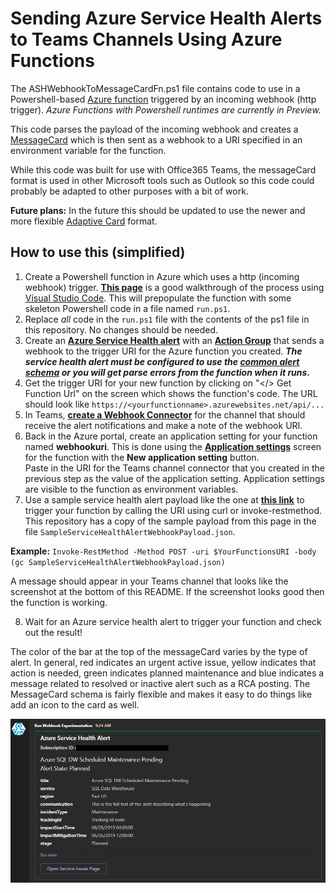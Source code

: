 # Sending Azure Service Health Alerts to Teams Channels Using Azure Functions

The ASHWebhookToMessageCardFn.ps1 file contains code to use in a Powershell-based [Azure function](https://azure.microsoft.com/en-us/services/functions/) triggered by an incoming webhook (http trigger).  *Azure Functions with Powershell runtimes are currently in Preview.*

This code parses the payload of the incoming webhook and creates a [MessageCard](https://docs.microsoft.com/en-us/outlook/actionable-messages/message-card-reference) which is then sent as a webhook to a URI specified in an environment variable for the function.

While this code was built for use with Office365 Teams, the messageCard format is used in other Microsoft tools such as Outlook so this code could probably be adapted to other purposes with a bit of work.

**Future plans:**  In the future this should be updated to use the newer and more flexible [Adaptive Card](https://docs.microsoft.com/en-us/outlook/actionable-messages/adaptive-card) format.

## How to use this (simplified)

1. Create a Powershell function in Azure which uses a http (incoming webhook) trigger.  **[This page](https://docs.microsoft.com/en-us/azure/azure-functions/functions-create-first-function-powershell)** is a good walkthrough of the process using [Visual Studio Code](https://code.visualstudio.com/).  This will prepopulate the function with some skeleton Powershell code in a file named `run.ps1`.
2. Replace _all_ code in the `run.ps1` file with the contents of the ps1 file in this repository.  No changes should be needed.
3. Create an **[Azure Service Health alert](https://docs.microsoft.com/en-us/azure/service-health/alerts-activity-log-service-notifications)** with an **[Action Group](https://docs.microsoft.com/en-us/azure/azure-monitor/platform/action-groups)** that sends a webhook to the trigger URI for the Azure function you created. ***The service health alert must be configured to use the [common alert schema](https://docs.microsoft.com/en-us/azure/azure-monitor/platform/alerts-common-schema) or you will get parse errors from the function when it runs.*** 
4. Get the trigger URI for your new function by clicking on "</> Get Function Url" on the screen which shows the function's code.  The URL should look like `https://<yourfunctionname>.azurewebsites.net/api/...`
5. In Teams, **[create a Webhook Connector](https://docs.microsoft.com/en-us/microsoftteams/platform/concepts/connectors/connectors-using#setting-up-a-custom-incoming-webhook)** for the channel that should receive the alert notifications and make a note of the webhook URI.
6. Back in the Azure portal, create an application setting for your function named **webhookuri**.  This is done using the **[Application settings](https://docs.microsoft.com/en-us/azure/azure-functions/functions-how-to-use-azure-function-app-settings#settings)** screen for the function with the **New application setting** button.  
Paste in the URI for the Teams channel connector that you created in the previous step as the value of the application setting.  Application settings are visible to the function as environment variables.
7. Use a sample service health alert payload like the one at **[this link](https://docs.microsoft.com/en-us/azure/azure-monitor/platform/activity-log-alerts-webhook#servicehealth)** to trigger your function by calling the URI using curl or invoke-restmethod.  This repository has a copy of the sample payload from this page in the file `SampleServiceHealthAlertWebhookPayload.json`.  

**Example:**  ```Invoke-RestMethod -Method POST -uri $YourFunctionsURI -body (gc SampleServiceHealthAlertWebhookPayload.json)```

A message should appear in your Teams channel that looks like the screenshot at the bottom of this README.  If the screenshot looks good then the function is working.

8. Wait for an Azure service health alert to trigger your function and check out the result!

The color of the bar at the top of the messageCard varies by the type of alert.  In general, red indicates an urgent active issue, yellow indicates that action is needed, green indicates planned maintenance and blue indicates a message related to resolved or inactive alert such as a RCA posting.  The MessageCard schema is fairly flexible and makes it easy to do things like add an icon to the card as well.

![MessageCard Screenshot](https://github.com/KenHoover/AzureSHStuff/blob/master/SampleHealthAlertCard.PNG?raw=true "Sample MessageCard Output")


